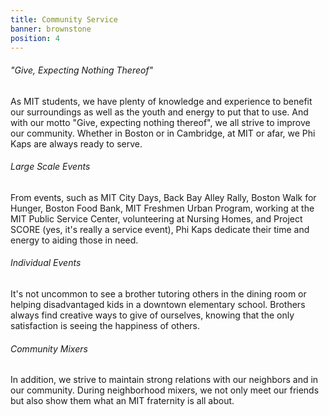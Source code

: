 ```yaml
---
title: Community Service
banner: brownstone
position: 4
---
```

###### "Give, Expecting Nothing Thereof"

As MIT students, we have plenty of knowledge and experience to benefit our surroundings as well as the youth and energy to put that to use. And with our motto "Give, expecting nothing thereof", we all strive to improve our community. Whether in Boston or in Cambridge, at MIT or afar, we Phi Kaps are always ready to serve.

###### Large Scale Events

From events, such as MIT City Days, Back Bay Alley Rally, Boston Walk for Hunger, Boston Food Bank, MIT Freshmen Urban Program, working at the MIT Public Service Center, volunteering at Nursing Homes, and Project SCORE (yes, it's really a service event), Phi Kaps dedicate their time and energy to aiding those in need.

###### Individual Events

It's not uncommon to see a brother tutoring others in the dining room or helping disadvantaged kids in a downtown elementary school. Brothers always find creative ways to give of ourselves, knowing that the only satisfaction is seeing the happiness of others.

###### Community Mixers

In addition, we strive to maintain strong relations with our neighbors and in our community. During neighborhood mixers, we not only meet our friends but also show them what an MIT fraternity is all about.
